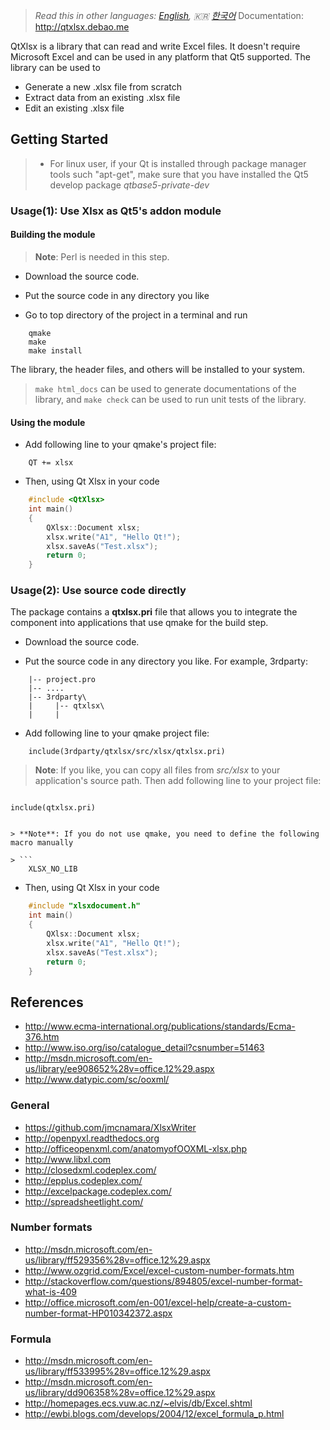 > *Read this in other languages: [English](README.md), :kr: [한국어](README.ko.md)*
Documentation: http://qtxlsx.debao.me

QtXlsx is a library that can read and write Excel files. It doesn't require Microsoft Excel and can be used in any platform that Qt5 supported.
The library can be used to

* Generate a new .xlsx file from scratch
* Extract data from an existing .xlsx file
* Edit an existing .xlsx file
 
## Getting Started

> * For linux user, if your Qt is installed through package manager tools such "apt-get", make sure that you have installed the Qt5 develop package *qtbase5-private-dev*

### Usage(1): Use Xlsx as Qt5's addon module

#### Building the module

> **Note**: Perl is needed in this step.

* Download the source code.

* Put the source code in any directory you like

* Go to top directory of the project in a terminal and run

```
    qmake
    make
    make install
```

The library, the header files, and others will be installed to your system.

> ```make html_docs``` can be used to generate documentations of the library, and ```make check``` can be used to run unit tests of the library.

#### Using the module

* Add following line to your qmake's project file:

```
    QT += xlsx
```

* Then, using Qt Xlsx in your code

```cpp
    #include <QtXlsx>
    int main()
    {
        QXlsx::Document xlsx;
        xlsx.write("A1", "Hello Qt!");
        xlsx.saveAs("Test.xlsx");
        return 0;
    }
```

### Usage(2): Use source code directly

The package contains a **qtxlsx.pri** file that allows you to integrate the component into applications that use qmake for the build step.

* Download the source code.

* Put the source code in any directory you like. For example, 3rdparty:

```
    |-- project.pro
    |-- ....
    |-- 3rdparty\
    |     |-- qtxlsx\
    |     |
```

* Add following line to your qmake project file:

```
    include(3rdparty/qtxlsx/src/xlsx/qtxlsx.pri)
```

> **Note**: If you like, you can copy all files from *src/xlsx* to your application's source path. Then add following line to your project file:

> ```
    include(qtxlsx.pri)
```

> **Note**: If you do not use qmake, you need to define the following macro manually

> ```
    XLSX_NO_LIB
```


* Then, using Qt Xlsx in your code

```cpp
    #include "xlsxdocument.h"
    int main()
    {
        QXlsx::Document xlsx;
        xlsx.write("A1", "Hello Qt!");
        xlsx.saveAs("Test.xlsx");
        return 0;
    }
```

## References

* http://www.ecma-international.org/publications/standards/Ecma-376.htm
* http://www.iso.org/iso/catalogue_detail?csnumber=51463
* http://msdn.microsoft.com/en-us/library/ee908652%28v=office.12%29.aspx
* http://www.datypic.com/sc/ooxml/

### General

* https://github.com/jmcnamara/XlsxWriter
* http://openpyxl.readthedocs.org
* http://officeopenxml.com/anatomyofOOXML-xlsx.php
* http://www.libxl.com
* http://closedxml.codeplex.com/
* http://epplus.codeplex.com/
* http://excelpackage.codeplex.com/
* http://spreadsheetlight.com/

### Number formats

* http://msdn.microsoft.com/en-us/library/ff529356%28v=office.12%29.aspx
* http://www.ozgrid.com/Excel/excel-custom-number-formats.htm
* http://stackoverflow.com/questions/894805/excel-number-format-what-is-409
* http://office.microsoft.com/en-001/excel-help/create-a-custom-number-format-HP010342372.aspx

### Formula

* http://msdn.microsoft.com/en-us/library/ff533995%28v=office.12%29.aspx
* http://msdn.microsoft.com/en-us/library/dd906358%28v=office.12%29.aspx
* http://homepages.ecs.vuw.ac.nz/~elvis/db/Excel.shtml
* http://ewbi.blogs.com/develops/2004/12/excel_formula_p.html
